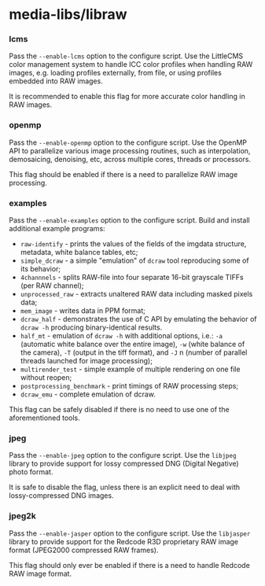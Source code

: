 # media-libs/libraw

### lcms
Pass the `--enable-lcms` option to the configure script. Use the LittleCMS color management system to handle ICC color profiles when handling RAW images, e.g. loading profiles externally, from file, or using profiles embedded into RAW images.

It is recommended to enable this flag for more accurate color handling in RAW images.

### openmp
Pass the `--enable-openmp` option to the configure script. Use the OpenMP API to parallelize various image processing routines, such as interpolation, demosaicing, denoising, etc, across multiple cores, threads or processors.

This flag should be enabled if there is a need to parallelize RAW image processing.

### examples
Pass the `--enable-examples` option to the configure script. Build and install additional example programs:

- `raw-identify` - prints the values of the fields of the imgdata structure, metadata, white balance tables, etc;
- `simple_dcraw` - a simple "emulation" of `dcraw` tool reproducing some of its behavior;
- `4channnels` - splits RAW-file into four separate 16-bit grayscale TIFFs (per RAW channel);
- `unprocessed_raw` - extracts unaltered RAW data including masked pixels data;
- `mem_image` - writes data in PPM format;
- `dcraw_half` - demonstrates the use of C API by emulating the behavior of `dcraw -h` producing binary-identical results.
- `half_mt` - emulation of `dcraw -h` with additional options, i.e.: `-a` (automatic white balance over the entire image), `-w` (white balance of the camera), `-T` (output in the tiff format), and `-J` n (number of parallel threads launched for image processing);
- `multirender_test` - simple example of multiple rendering on one file without reopen;
- `postprocessing_benchmark` - print timings of RAW processing steps;
- `dcraw_emu` - complete emulation of dcraw.

This flag can be safely disabled if there is no need to use one of the aforementioned tools.

### jpeg
Pass the `--enable-jpeg` option to the configure script. Use the `libjpeg` library to provide support for lossy compressed DNG (Digital Negative) photo format.

It is safe to disable the flag, unless there is an explicit need to deal with lossy-compressed DNG images.

### jpeg2k
Pass the `--enable-jasper` option to the configure script. Use the `libjasper` library to provide support for the Redcode R3D proprietary RAW image format (JPEG2000 compressed RAW frames).

This flag should only ever be enabled if there is a need to handle Redcode RAW image format.
